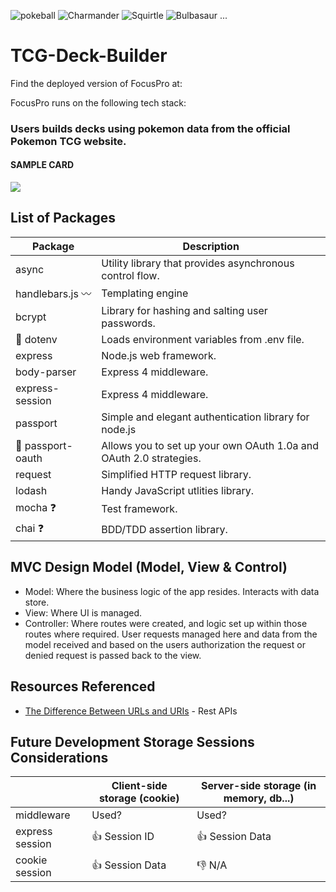  ![pokeball](https://cdn.emojidex.com/emoji/px32/pokeball.png "pokeball") ![Charmander](https://cdn.emojidex.com/emoji/px32/Charmander.png "Charmander") ![Squirtle](https://cdn.emojidex.com/emoji/px32/Squirtle.png "Squirtle") ![Bulbasaur](https://cdn.emojidex.com/emoji/px32/Bulbasaur.png "Bulbasaur")  ...
# TCG-Deck-Builder

Find the deployed version of FocusPro at:

FocusPro runs on the following tech stack:


### **Users builds decks using pokemon data from the official Pokemon TCG website.**



<h4 align="left">SAMPLE CARD</h4>

![](https://assets.pokemon.com/assets/cms2/img/cards/web/POP3/POP%20Series_3_EN_9.png)

List of Packages
----------------
| Package                         | Description                                                           |
| ------------------------------- | --------------------------------------------------------------------- |
| async                           | Utility library that provides asynchronous control flow.              |
| handlebars.js  :wavy_dash:      | Templating engine                                                     |
| bcrypt                          | Library for hashing and salting user passwords.                       |
| :construction: dotenv           | Loads environment variables from .env file.                           |
| express                         | Node.js web framework.                                                |
| body-parser                     | Express 4 middleware.                                                 |
| express-session                 | Express 4 middleware.                                                 |
| passport                        | Simple and elegant authentication library for node.js                 |
| :construction: passport-oauth   | Allows you to set up your own OAuth 1.0a and OAuth 2.0 strategies.    |
| request                         | Simplified HTTP request library.                                      |
| lodash                          | Handy JavaScript utlities library.                                    |
| mocha  :question:               | Test framework.                                                       |
| chai   :question:               | BDD/TDD assertion library.                                            |


 MVC Design Model (Model, View & Control)
-----------------------------------------
*   Model: Where the business logic of the app resides. Interacts with data store.
*   View:  Where UI is managed.
*   Controller: Where routes were created, and logic set up within those routes where required. User requests managed here and data from the model received and based on the users authorization the request or denied request is passed back to the view.


Resources Referenced
--------------------
- [The Difference Between URLs and URIs](https://danielmiessler.com/study/url-uri/) - Rest APIs


Future Development Storage Sessions Considerations
-----------------------------------------------------------------
|                                 | Client-side storage (cookie)        | Server-side storage (in memory, db...) |
| ------------------------------- | ------------------------------------|--------------------------------------  |
| middleware                      | Used?                               | Used?                                  |
| express session                 | :+1: Session ID                     | :+1:    Session Data                   |
| cookie session                  | :+1: Session Data                   | :-1:    N/A                            |



